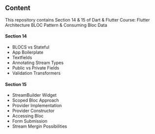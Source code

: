 ## Content

This repository contains Section 14 & 15 of Dart & Flutter Course: Flutter Architecture BLOC Pattern & Consuming Bloc Data

#### Section 14

- BLOCS vs Stateful
- App Boilerplate
- Textfields
- Annotating Stream Types
- Public vs Private Fields
- Validation Transformers

#### Section 15

- StreamBuilder Widget
- Scoped Bloc Approach
- Provider Implementation
- Provider Constructor
- Accessing Bloc
- Form Submission
- Stream Mergin Possibilities
